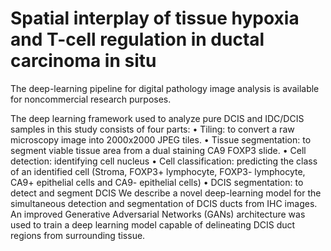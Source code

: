 # Spatial interplay of tissue hypoxia and T-cell regulation in ductal carcinoma in situ
The deep-learning pipeline for digital pathology image analysis is available for noncommercial research purposes.

The deep learning framework used to analyze pure DCIS and IDC/DCIS samples in this study consists of four parts: 
•	Tiling: to convert a raw microscopy image into 2000x2000 JPEG tiles.
•	Tissue segmentation: to segment viable tissue area from a dual staining CA9 FOXP3 slide.
•	Cell detection: identifying cell nucleus
•	Cell classification: predicting the class of an identified cell (Stroma, FOXP3+ lymphocyte, FOXP3- lymphocyte, CA9+ epithelial cells and CA9- epithelial cells)
•	DCIS segmentation: to detect and segment DCIS
We describe a novel deep-learning model for the simultaneous detection and segmentation of DCIS ducts from IHC images. An improved Generative Adversarial Networks (GANs) architecture was used to train a deep learning model capable of delineating DCIS duct regions from surrounding tissue.


